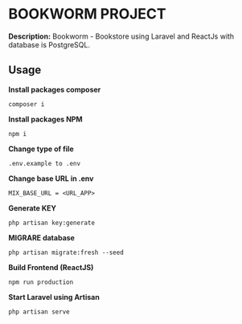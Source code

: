 # **BOOKWORM PROJECT**

**Description:** Bookworm - Bookstore using Laravel and ReactJs with database is PostgreSQL.
## **Usage**

**Install packages composer**

```console
composer i
```
**Install packages NPM**
```console
npm i
```

**Change type of file**
```console
.env.example to .env
```

**Change base URL in .env**
```console
MIX_BASE_URL = <URL_APP>
```

**Generate KEY**
```console
php artisan key:generate
```

**MIGRARE database**
```console
php artisan migrate:fresh --seed
```

**Build Frontend (ReactJS)**
```console
npm run production
```

**Start Laravel using Artisan**
```console
php artisan serve
```


